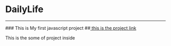 # DailyLife
<hr>
### This is My first javascript project 
##<a href="https://ruhitbaidya.github.io/DailyLife/" target="_blank"> this is the project link </a>
</hr>
<p>This is the some of project inside</p>
